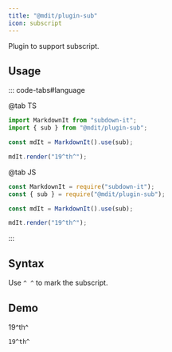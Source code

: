 ```yaml
---
title: "@mdit/plugin-sub"
icon: subscript
---
```


Plugin to support subscript.

<!-- more -->

## Usage

::: code-tabs#language

@tab TS

```ts
import MarkdownIt from "subdown-it";
import { sub } from "@mdit/plugin-sub";

const mdIt = MarkdownIt().use(sub);

mdIt.render("19^th^");
```

@tab JS

```js
const MarkdownIt = require("subdown-it");
const { sub } = require("@mdit/plugin-sub");

const mdIt = MarkdownIt().use(sub);

mdIt.render("19^th^");
```

:::

## Syntax

Use `^ ^` to mark the subscript.

## Demo

19^th^

```md
19^th^
```
